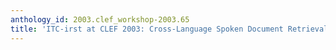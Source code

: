 ```yaml
---
anthology_id: 2003.clef_workshop-2003.65
title: 'ITC-irst at CLEF 2003: Cross-Language Spoken Document Retrieval'
---
```

